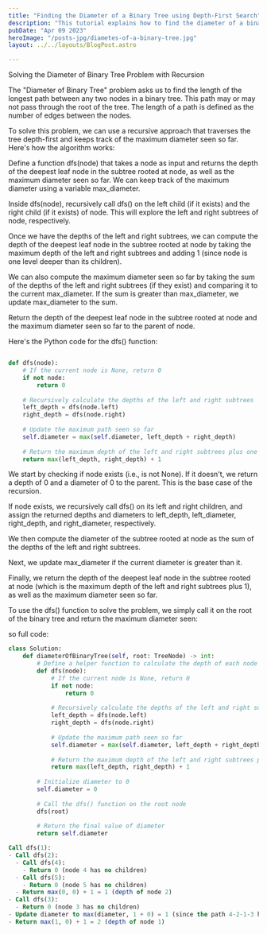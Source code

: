 ```yaml
---
title: "Finding the Diameter of a Binary Tree using Depth-First Search"
description: "This tutorial explains how to find the diameter of a binary tree using depth-first search (DFS) algorithm in Python. It includes a step-by-step example to illustrate the process of traversing the tree and calculating the diameter."
pubDate: "Apr 09 2023"
heroImage: "/posts-jpg/diametes-of-a-binary-tree.jpg"
layout: ../../layouts/BlogPost.astro

---
```

Solving the Diameter of Binary Tree Problem with Recursion

The "Diameter of Binary Tree" problem asks us to find the length of the longest path between any two nodes in a binary tree. This path may or may not pass through the root of the tree. The length of a path is defined as the number of edges between the nodes.

To solve this problem, we can use a recursive approach that traverses the tree depth-first and keeps track of the maximum diameter seen so far. Here's how the algorithm works:

Define a function dfs(node) that takes a node as input and returns the depth of the deepest leaf node in the subtree rooted at node, as well as the maximum diameter seen so far. We can keep track of the maximum diameter using a variable max_diameter.

Inside dfs(node), recursively call dfs() on the left child (if it exists) and the right child (if it exists) of node. This will explore the left and right subtrees of node, respectively.

Once we have the depths of the left and right subtrees, we can compute the depth of the deepest leaf node in the subtree rooted at node by taking the maximum depth of the left and right subtrees and adding 1 (since node is one level deeper than its children).

We can also compute the maximum diameter seen so far by taking the sum of the depths of the left and right subtrees (if they exist) and comparing it to the current max_diameter. If the sum is greater than max_diameter, we update max_diameter to the sum.

Return the depth of the deepest leaf node in the subtree rooted at node and the maximum diameter seen so far to the parent of node.

Here's the Python code for the dfs() function:

```python

def dfs(node):
    # If the current node is None, return 0
    if not node:
        return 0
    
    # Recursively calculate the depths of the left and right subtrees
    left_depth = dfs(node.left)
    right_depth = dfs(node.right)
    
    # Update the maximum path seen so far
    self.diameter = max(self.diameter, left_depth + right_depth)
    
    # Return the maximum depth of the left and right subtrees plus one
    return max(left_depth, right_depth) + 1

```
We start by checking if node exists (i.e., is not None). If it doesn't, we return a depth of 0 and a diameter of 0 to the parent. This is the base case of the recursion.

If node exists, we recursively call dfs() on its left and right children, and assign the returned depths and diameters to left_depth, left_diameter, right_depth, and right_diameter, respectively.

We then compute the diameter of the subtree rooted at node as the sum of the depths of the left and right subtrees.

Next, we update max_diameter if the current diameter is greater than it.

Finally, we return the depth of the deepest leaf node in the subtree rooted at node (which is the maximum depth of the left and right subtrees plus 1), as well as the maximum diameter seen so far.

To use the dfs() function to solve the problem, we simply call it on the root of the binary tree and return the maximum diameter seen:

so full code: 

```python
class Solution:
    def diameterOfBinaryTree(self, root: TreeNode) -> int:
        # Define a helper function to calculate the depth of each node
        def dfs(node):
            # If the current node is None, return 0
            if not node:
                return 0
            
            # Recursively calculate the depths of the left and right subtrees
            left_depth = dfs(node.left)
            right_depth = dfs(node.right)
            
            # Update the maximum path seen so far
            self.diameter = max(self.diameter, left_depth + right_depth)
            
            # Return the maximum depth of the left and right subtrees plus one
            return max(left_depth, right_depth) + 1
        
        # Initialize diameter to 0
        self.diameter = 0
        
        # Call the dfs() function on the root node
        dfs(root)
        
        # Return the final value of diameter
        return self.diameter

```

```sql
Call dfs(1):
- Call dfs(2):
  - Call dfs(4):
    - Return 0 (node 4 has no children)
  - Call dfs(5):
    - Return 0 (node 5 has no children)
  - Return max(0, 0) + 1 = 1 (depth of node 2)
- Call dfs(3):
  - Return 0 (node 3 has no children)
- Update diameter to max(diameter, 1 + 0) = 1 (since the path 4-2-1-3 has length 3)
- Return max(1, 0) + 1 = 2 (depth of node 1)
```